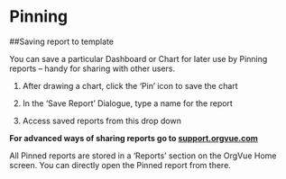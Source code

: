 # Pinning

##Saving report to template

You can save a particular Dashboard or Chart for later use by Pinning reports – handy for sharing with other users.

1. After drawing a chart, click the ‘Pin’ icon to save the chart

2. In the ‘Save Report’ Dialogue, type a name for the report

3. Access saved reports from this drop down

**For advanced ways of sharing reports go to [support.orgvue.com](support.orgvue.com)**

All Pinned reports are stored in a ‘Reports’ section on the OrgVue Home screen. You can directly open the Pinned report from there.
